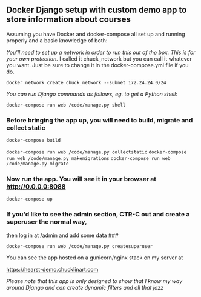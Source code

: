 ## Docker Django setup with custom demo app to store information about courses ##

Assuming you have Docker and docker-compose all set up and running properly and a 
basic knowledge of both:

*You'll need to set up a network in order to run this out of the box.  This is for 
your own protection.*  I called it chuck_network but you can call it whatever you want.
Just be sure to change it in the docker-compose.yml file if you do.

```docker network create chuck_network --subnet 172.24.24.0/24```

*You can run Django commands as follows, eg. to get a Python shell:*

```docker-compose run web /code/manage.py shell```

### Before bringing the app up, you will need to build, migrate and collect static ###

```docker-compose build```

```docker-compose run web /code/manage.py collectstatic```
```docker-compose run web /code/manage.py makemigrations```
```docker-compose run web /code/manage.py migrate```

### Now run the app.  You will see it in your browser at http://0.0.0.0:8088 ###

```docker-compose up```

### If you'd like to see the admin section, CTR-C out and create a superuser the normal way, 
then log in at /admin and add some data ###

```docker-compose run web /code/manage.py createsuperuser```

You can see the app hosted on a gunicorn/nginx stack on my server at 

https://hearst-demo.chucklinart.com

*Please note that this app is only designed to show that I know my way around Django and can 
create dynamic filters and all that jazz*


